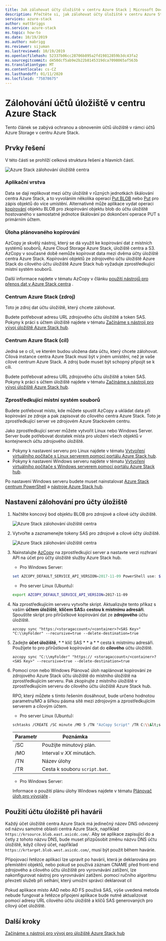 ```yaml
---
title: Jak zálohovat účty úložiště v centru Azure Stack | Microsoft Docs
description: Přečtěte si, jak zálohovat účty úložiště v centru Azure Stack.
services: azure-stack
author: mattbriggs
ms.service: azure-stack
ms.topic: how-to
ms.date: 10/19/2019
ms.author: mabrigg
ms.reviewer: sijuman
ms.lastreviewed: 10/19/2019
ms.openlocfilehash: 52337b06cc28706b895a2fd19812859b3dc43fa2
ms.sourcegitcommit: d450dcf5ab9e2b22b8145319dca7098065af563b
ms.translationtype: MT
ms.contentlocale: cs-CZ
ms.lasthandoff: 01/11/2020
ms.locfileid: "75878675"
---
```

# <a name="back-up-your-storage-accounts-on-azure-stack-hub"></a>Zálohování účtů úložiště v centru Azure Stack

Tento článek se zabývá ochranou a obnovením účtů úložiště v rámci účtů Azure Storage v centru Azure Stack.

## <a name="elements-of-the-solution"></a>Prvky řešení

V této části se prohlíží celková struktura řešení a hlavních částí.

![Azure Stack zálohování úložiště centra](./media/azure-stack-network-howto-backup-storage/azure-stack-storage-backup.png)

### <a name="application-layer"></a>Aplikační vrstva

Data se dají replikovat mezi účty úložiště v různých jednotkách škálování centra Azure Stack, a to vyvoláním několika operací [Put BLOB](https://docs.microsoft.com/rest/api/storageservices/put-blob) nebo [Put](https://docs.microsoft.com/rest/api/storageservices/put-block) pro zápis objektů do více umístění. Alternativně může aplikace vydat operaci [kopírování](https://docs.microsoft.com/rest/api/storageservices/copy-blob) objektu BLOB pro zkopírování objektu blob do účtu úložiště hostovaného v samostatné jednotce škálování po dokončení operace PUT s primárním účtem.

### <a name="scheduled-copy-task"></a>Úloha plánovaného kopírování

AzCopy je skvělý nástroj, který se dá využít ke kopírování dat z místních systémů souborů, Azure Cloud Storage Azure Stack, úložiště centra a S3. AzCopy v současné době nemůže kopírovat data mezi dvěma účty úložiště centra Azure Stack. Kopírování objektů ze zdrojového účtu úložiště Azure Stack do cílového účtu úložiště Azure Stack hub vyžaduje zprostředkující místní systém souborů.

Další informace najdete v tématu AzCopy v článku [použití nástrojů pro přenos dat v Azure Stack centra](https://docs.microsoft.com/azure-stack/user/azure-stack-storage-transfer?view=azs-1908#azcopy) .

### <a name="azure-stack-hub-source"></a>Centrum Azure Stack (zdroj)

Toto je zdroj dat účtu úložiště, který chcete zálohovat.

Budete potřebovat adresu URL zdrojového účtu úložiště a token SAS. Pokyny k práci s účtem úložiště najdete v tématu [Začínáme s nástroji pro vývoj úložiště Azure Stack hub](azure-stack-storage-dev.md).

### <a name="azure-stack-hub-target"></a>Centrum Azure Stack (cíl)

Jedná se o cíl, ve kterém budou uložena data účtu, který chcete zálohovat. Cílová instance centra Azure Stack musí být v jiném umístění, než je vaše cílové centrum Azure Stack. A zdroj bude muset být schopný připojit se k cíli.

Budete potřebovat adresu URL zdrojového účtu úložiště a token SAS. Pokyny k práci s účtem úložiště najdete v tématu [Začínáme s nástroji pro vývoj úložiště Azure Stack hub](azure-stack-storage-dev.md).

### <a name="intermediary-local-filesystem"></a>Zprostředkující místní systém souborů

Budete potřebovat místo, kde můžete spustit AzCopy a ukládat data při kopírování ze zdroje a pak zapisovat do cílového centra Azure Stack. Toto je zprostředkující server ve zdrojovém Azure Stackovém centru.

Jako zprostředkující server můžete vytvořit Linux nebo Windows Server. Server bude potřebovat dostatek místa pro uložení všech objektů v kontejnerech účtu zdrojového úložiště.
- Pokyny k nastavení serveru pro Linux najdete v tématu [Vytvoření virtuálního počítače s Linux serverem pomocí portálu Azure Stack hub](azure-stack-quick-linux-portal.md).  
- Pokyny k nastavení Windows serveru najdete v tématu [Vytvoření virtuálního počítače s Windows serverem pomocí portálu Azure Stack hub](azure-stack-quick-windows-portal.md).  

Po nastavení Windows serveru budete muset nainstalovat [Azure Stack centrum PowerShell](https://docs.microsoft.com/azure-stack/operator/azure-stack-powershell-install?toc=https%3A%2F%2Fdocs.microsoft.com%2FFazure-stack%2Fuser%2FTOC.json&bc=https%3A%2F%2Fdocs.microsoft.com%2FFazure-stack%2Fbreadcrumb%2Ftoc.json) a [nástroje Azure Stack hub](https://docs.microsoft.com/azure-stack/operator/azure-stack-powershell-download?toc=https%3A%2F%2Fdocs.microsoft.com%2FFazure-stack%2Fuser%2FTOC.json&bc=https%3A%2F%2Fdocs.microsoft.com%2FFazure-stack%2Fbreadcrumb%2Ftoc.json).

## <a name="set-up-backup-for-storage-accounts"></a>Nastavení zálohování pro účty úložiště

1. Načtěte koncový bod objektu BLOB pro zdrojové a cílové účty úložiště.

    ![Azure Stack zálohování úložiště centra](./media/azure-stack-network-howto-backup-storage/back-up-step1.png)

2. Vytvořte a zaznamenejte tokeny SAS pro zdrojové a cílové účty úložiště.

    ![Azure Stack zálohování úložiště centra](./media/azure-stack-network-howto-backup-storage/back-up-step2.png)

3. Nainstalujte [AzCopy](https://github.com/Azure/azure-storage-azcopy) na zprostředkující server a nastavte verzi rozhraní API na účet pro účty úložiště služby Azure Stack hub.

    - Pro Windows Server:

    ```PowerShell  
    set AZCOPY_DEFAULT_SERVICE_API_VERSION=2017-11-09 PowerShell use: $env:AZCOPY_DEFAULT_SERVICE_API_VERSION="2017-11-09"
    ```

    - Pro server Linux (Ubuntu):

    ```bash  
    export AZCOPY_DEFAULT_SERVICE_API_VERSION=2017-11-09
    ```

4. Na zprostředkujícím serveru vytvořte skript. Aktualizujte tento příkaz s vaším **účtem úložiště**, **klíčem SAS**a **cestou k místnímu adresáři**. Spouštíte skript pro přírůstkové kopírování dat ze **zdrojového** účtu úložiště.

    ```
    azcopy sync "https:/<storagaccount>/<container>?<SAS Key>" "C:\\myFolder" --recursive=true --delete-destination=true
    ```

5.  Zadejte **účet úložiště**, * * klíč SAS * * a * * cesta k místnímu adresáři.  Použijete to pro přírůstkové kopírování dat do **cílového** účtu úložiště.
    
    ```
    azcopy sync "C:\\myFolder" "https:// <storagaccount>/<container>?<SAS Key>" --recursive=true --delete-destination=true
    ```

6.  Pomocí cron nebo Windows Plánovač úloh naplánovat kopírování ze zdrojového Azure Stack účtu úložiště do místního úložiště na zprostředkujícím serveru. Pak zkopírujte z místního úložiště v zprostředkujícím serveru do cílového účtu úložiště Azure Stack hub.

    RPO, který můžete s tímto řešením dosáhnout, bude určeno hodnotou parametru/MO a šířkou pásma sítě mezi zdrojovým a zprostředkujícím serverem a cílovým účtem.

    - Pro server Linux (Ubuntu):

    ```bash  
    schtasks /CREATE /SC minute /MO 5 /TN "AzCopy Script" /TR C:\\&lt;script name>.bat
    ```

    | Parametr | Poznámka | 
    | ---- | ---- |
    | /SC | Použijte minutový plán. |
    | /MO | Interval v *XX* minutách. |
    | /TN | Název úlohy |
    | /TR | Cesta k souboru `script.bat`. |


    - Pro Windows Server:

    Informace o použití plánu úlohy Windows najdete v tématu [Plánovač úloh pro vývojáře](https://docs.microsoft.com/windows/win32/taskschd/task-scheduler-start-page) .
    

## <a name="use-your-storage-account-in-a-disaster"></a>Použití účtu úložiště při havárii

Každý účet úložiště centra Azure Stack má jedinečný název DNS odvozený od názvu samotné oblasti centra Azure Stack, například `https://krsource.blob.east.asicdc.com/`. Aby se aplikace zapisující do a četly z tohoto názvu DNS, bude muset přizpůsobit změnu názvu DNS účtu úložiště, když cílový účet, například `https://krtarget.blob.west.asicdc.com/`, musí být použit během havárie.

Připojovací řetězce aplikací lze upravit po havárii, která je deklarována pro přemístění objektů, nebo pokud se používá záznam CNAME před front-end zdrojového a cílového účtu úložiště pro vyrovnávání zatížení, lze nakonfigurovat nástroj pro vyrovnávání zatížení. pomocí ručního algoritmu převzetí služeb při selhání, který umožní správci deklarovat cíl

Pokud aplikace místo AAD nebo AD FS používá SAS, výše uvedená metoda nebude fungovat a řetězce připojení aplikace bude nutné aktualizovat pomocí adresy URL cílového účtu úložiště a klíčů SAS generovaných pro cílový účet úložiště.

## <a name="next-steps"></a>Další kroky

[Začínáme s nástroji pro vývoj pro úložiště Azure Stack hub](azure-stack-storage-dev.md)